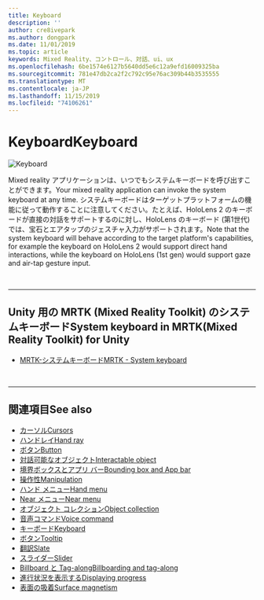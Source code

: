 ```yaml
---
title: Keyboard
description: ''
author: cre8ivepark
ms.author: dongpark
ms.date: 11/01/2019
ms.topic: article
keywords: Mixed Reality、コントロール、対話、ui、ux
ms.openlocfilehash: 6be1574e6127b5640dd5e6c12a9efd16009325ba
ms.sourcegitcommit: 781e47db2ca2f2c792c95e76ac309b44b3535555
ms.translationtype: MT
ms.contentlocale: ja-JP
ms.lasthandoff: 11/15/2019
ms.locfileid: "74106261"
---
```

# <a name="keyboard"></a><span data-ttu-id="221c0-103">Keyboard</span><span class="sxs-lookup"><span data-stu-id="221c0-103">Keyboard</span></span>

![Keyboard](images/UX/UX_Hero_Keyboard.jpg)

<span data-ttu-id="221c0-105">Mixed reality アプリケーションは、いつでもシステムキーボードを呼び出すことができます。</span><span class="sxs-lookup"><span data-stu-id="221c0-105">Your mixed reality application can invoke the system keyboard at any time.</span></span> <span data-ttu-id="221c0-106">システムキーボードはターゲットプラットフォームの機能に従って動作することに注意してください。たとえば、HoloLens 2 のキーボードが直接の対話をサポートするのに対し、HoloLens のキーボード (第1世代) では、宝石とエアタップのジェスチャ入力がサポートされます。</span><span class="sxs-lookup"><span data-stu-id="221c0-106">Note that the system keyboard will behave according to the target platform's capabilities, for example the keyboard on HoloLens 2 would support direct hand interactions, while the keyboard on HoloLens (1st gen) would support gaze and air-tap gesture input.</span></span>


<br>

---

## <a name="system-keyboard-in-mrtkmixed-reality-toolkit-for-unity"></a><span data-ttu-id="221c0-107">Unity 用の MRTK (Mixed Reality Toolkit) のシステムキーボード</span><span class="sxs-lookup"><span data-stu-id="221c0-107">System keyboard in MRTK(Mixed Reality Toolkit) for Unity</span></span>

* [<span data-ttu-id="221c0-108">MRTK-システムキーボード</span><span class="sxs-lookup"><span data-stu-id="221c0-108">MRTK - System keyboard</span></span>](https://microsoft.github.io/MixedRealityToolkit-Unity/Documentation/README_SystemKeyboard.html)

<br>

---

## <a name="see-also"></a><span data-ttu-id="221c0-109">関連項目</span><span class="sxs-lookup"><span data-stu-id="221c0-109">See also</span></span>

* [<span data-ttu-id="221c0-110">カーソル</span><span class="sxs-lookup"><span data-stu-id="221c0-110">Cursors</span></span>](cursors.md)
* [<span data-ttu-id="221c0-111">ハンドレイ</span><span class="sxs-lookup"><span data-stu-id="221c0-111">Hand ray</span></span>](point-and-commit.md)
* [<span data-ttu-id="221c0-112">ボタン</span><span class="sxs-lookup"><span data-stu-id="221c0-112">Button</span></span>](button.md)
* [<span data-ttu-id="221c0-113">対話可能なオブジェクト</span><span class="sxs-lookup"><span data-stu-id="221c0-113">Interactable object</span></span>](interactable-object.md)
* [<span data-ttu-id="221c0-114">境界ボックスとアプリ バー</span><span class="sxs-lookup"><span data-stu-id="221c0-114">Bounding box and App bar</span></span>](app-bar-and-bounding-box.md)
* [<span data-ttu-id="221c0-115">操作性</span><span class="sxs-lookup"><span data-stu-id="221c0-115">Manipulation</span></span>](direct-manipulation.md)
* [<span data-ttu-id="221c0-116">ハンド メニュー</span><span class="sxs-lookup"><span data-stu-id="221c0-116">Hand menu</span></span>](hand-menu.md)
* [<span data-ttu-id="221c0-117">Near メニュー</span><span class="sxs-lookup"><span data-stu-id="221c0-117">Near menu</span></span>](near-menu.md)
* [<span data-ttu-id="221c0-118">オブジェクト コレクション</span><span class="sxs-lookup"><span data-stu-id="221c0-118">Object collection</span></span>](object-collection.md)
* [<span data-ttu-id="221c0-119">音声コマンド</span><span class="sxs-lookup"><span data-stu-id="221c0-119">Voice command</span></span>](voice-input.md)
* [<span data-ttu-id="221c0-120">キーボード</span><span class="sxs-lookup"><span data-stu-id="221c0-120">Keyboard</span></span>](keyboard.md)
* [<span data-ttu-id="221c0-121">ボタン</span><span class="sxs-lookup"><span data-stu-id="221c0-121">Tooltip</span></span>](tooltip.md)
* [<span data-ttu-id="221c0-122">翻訳</span><span class="sxs-lookup"><span data-stu-id="221c0-122">Slate</span></span>](slate.md)
* [<span data-ttu-id="221c0-123">スライダー</span><span class="sxs-lookup"><span data-stu-id="221c0-123">Slider</span></span>](slider.md)
* [<span data-ttu-id="221c0-124">Billboard と Tag-along</span><span class="sxs-lookup"><span data-stu-id="221c0-124">Billboarding and tag-along</span></span>](billboarding-and-tag-along.md)
* [<span data-ttu-id="221c0-125">進行状況を表示する</span><span class="sxs-lookup"><span data-stu-id="221c0-125">Displaying progress</span></span>](progress.md)
* [<span data-ttu-id="221c0-126">表面の吸着</span><span class="sxs-lookup"><span data-stu-id="221c0-126">Surface magnetism</span></span>](surface-magnetism.md)